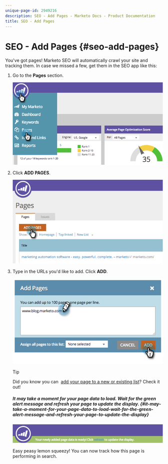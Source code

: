 ```yaml
---
unique-page-id: 2949216
description: SEO - Add Pages - Marketo Docs - Product Documentation
title: SEO - Add Pages
---
```


# SEO - Add Pages {#seo-add-pages}

You've got pages! Marketo SEO will automatically crawl your site and tracking them. In case we missed a few, get them in the SEO app like this:

1. Go to the **Pages**&nbsp;section.

   ![](assets/image2014-9-18-12-3a55-3a19.png)

1. Click **ADD PAGES**. 

   ![](assets/image2014-9-18-12-3a55-3a53.png)

1. Type in the URLs you'd like to add. Click **ADD**.

   ![](assets/image2014-9-18-12-3a56-3a15.png)

   >[!TIP]
   >
   >Did you know you can&nbsp; [add your page to a new or existing list](../../../../product-docs/additional-apps/seo/understanding-seo/seo-managing-lists.md)? Check it out!

   ##### It may take a moment for your page data to load. Wait for the green alert message and refresh your page to update the display.  {#it-may-take-a-moment-for-your-page-data-to-load-wait-for-the-green-alert-message-and-refresh-your-page-to-update-the-display}

   ![](assets/image2014-9-18-12-3a57-3a10.png)

   Easy peasy lemon squeezy! You can now track how this page is performing in search.

